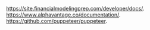 https://site.financialmodelingprep.com/developer/docs/.  
https://www.alphavantage.co/documentation/.  
https://github.com/puppeteer/puppeteer.  
